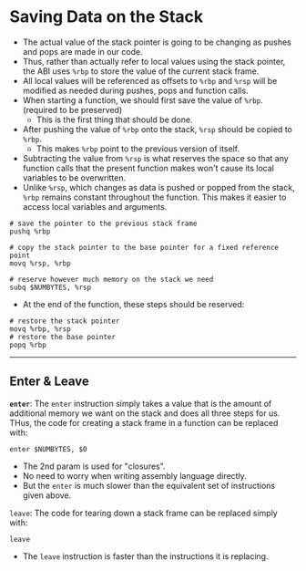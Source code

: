 # Saving Data on the Stack

- The actual value of the stack pointer is going to be changing as pushes and pops are made in our code.
- Thus, rather than actually refer to local values using the stack pointer, the ABI uses `%rbp` to store the value of the current stack frame.
- All local values will be referenced as offsets to `%rbp` and `%rsp` will be modified as needed during pushes, pops and function calls.
- When starting a function, we should first save the value of `%rbp`. (required to be preserved) 
  - This is the first thing that should be done.
- After pushing the value of `%rbp` onto the stack, `%rsp` should be copied to `%rbp`.
  - This makes `%rbp` point to the previous version of itself.
- Subtracting the value from `%rsp` is what reserves the space so that any function calls that the present function makes won't cause its local variables to be overwritten.
- Unlike `%rsp`, which changes as data is pushed or popped from the stack, `%rbp` remains constant throughout the function. This makes it easier to access local variables and arguments.

```assembly
# save the pointer to the previous stack frame
pushq %rbp

# copy the stack pointer to the base pointer for a fixed reference point
movq %rsp, %rbp

# reserve however much memory on the stack we need
subq $NUMBYTES, %rsp
```

- At the end of the function, these steps should be reserved:

```assembly
# restore the stack pointer
movq %rbp, %rsp
# restore the base pointer
popq %rbp
```

---

## Enter & Leave

**`enter`**: The `enter` instruction simply takes a value that is the amount of additional memory we want on the stack and does all three steps for us. THus, the code for creating a stack frame in a function can be replaced with:

```assembly
enter $NUMBYTES, $0
```

- The 2nd param is used for "closures".
- No need to worry when writing assembly language directly.
- But the `enter` is much slower than the equivalent set of instructions given above.

`leave`: The code for tearing down a stack frame can be replaced simply with:

```assembly
leave
```

- The `leave` instruction is faster than the instructions it is replacing.